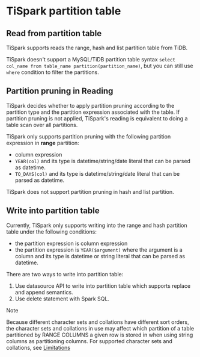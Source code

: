 # TiSpark partition table

## Read from partition table

TiSpark supports reads the range, hash and list partition table from TiDB.

TiSpark doesn't support a MySQL/TiDB partition table syntax `select col_name from table_name partition(partition_name)`, but you can still use `where` condition to filter the partitions.

## Partition pruning in Reading

TiSpark decides whether to apply partition pruning according to the partition type and the partition expression associated with the table. If partition pruning is not applied, TiSpark's reading is equivalent to doing a table scan over all partitions.

TiSpark only supports partition pruning with the following partition expression in **range** partition:

+ column expression
+ `YEAR(col)` and its type is datetime/string/date literal that can be parsed as datetime.
+ `TO_DAYS(col)` and its type is datetime/string/date literal that can be parsed as datetime.

TiSpark does not support partition pruning in hash and list partition.

## Write into partition table

Currently, TiSpark only supports writing into the range and hash partition table under the following conditions:
+ the partition expression is column expression
+ the partition expression is `YEAR($argument)` where the argument is a column and its type is datetime or string literal
  that can be parsed as datetime.

There are two ways to write into partition table:
1. Use datasource API to write into partition table which supports replace and append semantics.
2. Use delete statement with Spark SQL.

> [!NOTE]
> Because different character sets and collations have different sort orders, the character sets and
> collations in use may affect which partition of a table partitioned by RANGE COLUMNS a given row
> is stored in when using string columns as partitioning columns.
> For supported character sets and collations, see [Limitations](../README.md#limitations)
